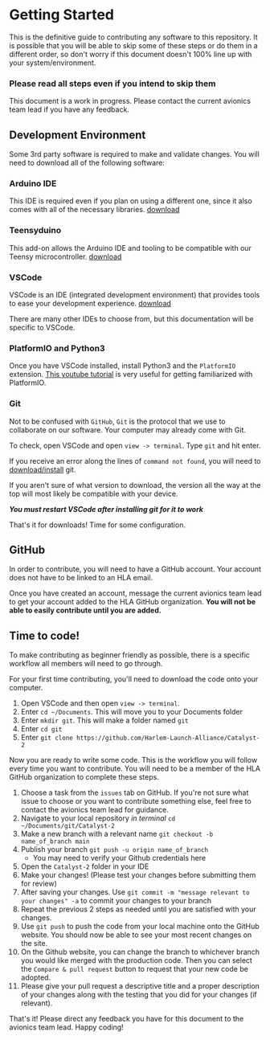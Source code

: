 # Getting Started
This is the definitive guide to contributing any software to this repository. It is possible that you will be able to skip some of these steps or do them in a different order, so don't worry if this document doesn't 100% line up with your system/environment.

### Please read all steps even if you intend to skip them

This document is a work in progress. Please contact the current avionics team lead if you have any feedback.

## Development Environment
Some 3rd party software is required to make and validate changes. You will need to download all of the following software:

### Arduino IDE
This IDE is required even if you plan on using a different one, since it also comes with all of the necessary libraries. [download](https://www.arduino.cc/en/software)

### Teensyduino
This add-on allows the Arduino IDE and tooling to be compatible with our Teensy microcontroller. [download](https://www.pjrc.com/teensy/td_download.html)

### VSCode
VSCode is an IDE (integrated development environment) that provides tools to ease your development experience. [download](https://code.visualstudio.com/download)

There are many other IDEs to choose from, but this documentation will be specific to VSCode.

### PlatformIO and Python3
Once you have VSCode installed, install Python3 and the `PlatformIO` extension. [This youtube tutorial](https://www.youtube.com/watch?v=JmvMvIphMnY) is very useful for getting familiarized with PlatformIO.

### Git
Not to be confused with `GitHub`, `Git` is the protocol that we use to collaborate on our software. Your computer may already come with Git. 

To check, open VSCode and open `view -> terminal`. Type `git` and hit enter.

If you receive an error along the lines of `command not found`, you will need to [download/install](https://git-scm.com/downloads) git.

If you aren't sure of what version to download, the version all the way at the top will most likely be compatible with your device.

***You must restart VSCode after installing git for it to work***

That's it for downloads! Time for some configuration.

## GitHub
In order to contribute, you will need to have a GitHub account. Your account does not have to be linked to an HLA email.

Once you have created an account, message the current avionics team lead to get your account added to the HLA GitHub organization. **You will not be able to easily contribute until you are added.**

## Time to code!
To make contributing as beginner friendly as possible, there is a specific workflow all members will need to go through.

For your first time contributing, you'll need to download the code onto your computer.
1. Open VSCode and then open `view -> terminal`.
1. Enter `cd ~/Documents`. This will move you to your Documents folder
1. Enter `mkdir git`. This will make a folder named `git`
1. Enter `cd git`
1. Enter `git clone https://github.com/Harlem-Launch-Alliance/Catalyst-2`

Now you are ready to write some code. This is the workflow you will follow every time you want to contribute. You will need to be a member of the HLA GitHub organization to complete these steps.

1. Choose a task from the `issues` tab on GitHub. If you're not sure what issue to choose or you want to contribute something else, feel free to contact the avionics team lead for guidance.
1. Navigate to your local repository *in terminal* `cd ~/Documents/git/Catalyst-2`
1. Make a new branch with a relevant name `git checkout -b name_of_branch main`
1. Publish your branch `git push -u origin name_of_branch`
    - You may need to verify your Github credentials here
1. Open the `Catalyst-2` folder in your IDE
1. Make your changes! (Please test your changes before submitting them for review)
1. After saving your changes. Use `git commit -m "message relevant to your changes" -a` to commit your changes to your branch
1. Repeat the previous 2 steps as needed until you are satisfied with your changes.
1. Use `git push` to push the code from your local machine onto the GitHub website. You should now be able to see your most recent changes on the site.
1. On the Github website, you can change the branch to whichever branch you would like merged with the production code. Then you can select the `Compare & pull request` button to request that your new code be adopted.
1. Please give your pull request a descriptive title and a proper description of your changes along with the testing that you did for your changes (if relevant).

That's it! Please direct any feedback you have for this document to the avionics team lead. Happy coding!